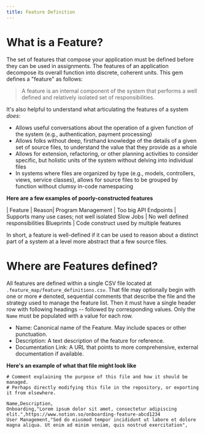 ```yaml
---
title: Feature Definition
---
```


# What is a Feature?

The set of features that compose your application must be defined before they can be used in assignments.  The features of an application decompose its overall function into discrete, coherent units.  This gem defines a "feature" as follows:

> A feature is an internal component of the system that performs a well defined and relatively isolated set of responsibilities.

It's also helpful to understand what articulating the features of a system _does_:

  - Allows useful conversations about the operation of a given function of the system (e.g., authentication, payment processing)
  - Allows folks without deep, firsthand knowledge of the details of a given set of source files, to understand the value that they provide as a whole
  - Allows for extension, refactoring, or other planning activities to consider specific, but holistic units of the system without delving into individual files
  - In systems where files are organized by type (e.g., models, controllers, views, service classes), allows for source files to be grouped by function without clumsy in-code namespacing

**Here are a few examples of poorly-constructed features**

| Feature | Reason|
Program Management | Too big
API Endpoints | Supports many use cases; not well isolated
Slow Jobs | No well defined responsibilities
Blueprints | Code construct used by multiple features

In short, a feature is well-defined if it can be used to reason about a distinct part of a system at a level more abstract that a few source files.

# Where are Features defined?

All features are defined within a single CSV file located at `.feature_map/feature_definitions.csv`.  That file may optionally begin with one or more `#` denoted, sequential comments that describe the file and the strategy used to manage the feature list.  Then it must have a single header row with following headings -- followed by corresponding values.  Only the `Name` must be populated with a value for each row.
  - Name:  Canonical name of the Feature.  May include spaces or other punctuation.
  - Description:  A text description of the feature for reference.
  - Documentation Link:  A URL that points to more comprehensive, external documentation if available.

**Here's an example of what that file might look like**

```
# Comment explaining the purpose of this file and how it should be managed.
# Perhaps directly modifying this file in the repository, or exporting it from elsewhere.

Name,Description,
Onboarding,"Lorem ipsum dolor sit amet, consectetur adipiscing elit.",https://www.notion.so/onboarding-feature-abcd1234
User Management,"Sed do eiusmod tempor incididunt ut labore et dolore magna aliqua. Ut enim ad minim veniam, quis nostrud exercitation",
```
